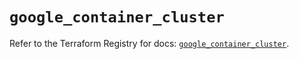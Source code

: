 # `google_container_cluster`

Refer to the Terraform Registry for docs: [`google_container_cluster`](https://registry.terraform.io/providers/hashicorp/google/5.27.0/docs/resources/container_cluster).
